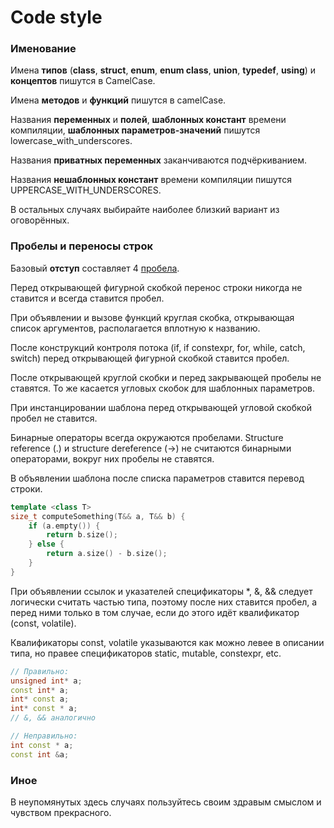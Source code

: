 # Code style

### Именование

Имена **типов** (**class**, **struct**, **enum**, **enum class**, **union**, **typedef**, **using**) и **концептов** пишутся в CamelCase.

Имена **методов** и **функций** пишутся в camelCase.

Названия **переменных** и **полей**, **шаблонных констант** времени компиляции, **шаблонных параметров-значений** пишутся lowercase_with_underscores.

Названия **приватных переменных** заканчиваются подчёркиванием.

Названия **нешаблонных констант** времени компиляции пишутся UPPERCASE_WITH_UNDERSCORES.

В остальных случаях выбирайте наиболее близкий вариант из оговорённых.

### Пробелы и переносы строк

Базовый **отступ** составляет 4 <u>пробела</u>.

Перед открывающей фигурной скобкой перенос строки никогда не ставится и всегда ставится пробел.

При объявлении и вызове функций круглая скобка, открывающая список аргументов, располагается вплотную к названию.

После конструкций контроля потока (if, if constexpr, for, while, catch, switch) перед открывающей фигурной скобкой ставится пробел.

После открывающей круглой скобки и перед закрывающей пробелы не ставятся. То же касается угловых скобок для шаблонных параметров.

При инстанцировании шаблона перед открывающей угловой скобкой пробел не ставится.

Бинарные операторы всегда окружаются пробелами. Structure reference (.) и structure dereference (->) не считаются бинарными операторами, вокруг них пробелы не ставятся.

В объявлении шаблона после списка параметров ставится перевод строки.

```c++
template <class T>
size_t computeSomething(T&& a, T&& b) {
    if (a.empty()) {
        return b.size();
    } else {
        return a.size() - b.size();
    }
}
```

При объявлении ссылок и указателей спецификаторы *, &, && следует логически считать частью типа, поэтому после них ставится пробел, а перед ними только в том случае, если до этого идёт квалификатор (const, volatile).

Квалификаторы const, volatile указываются как можно левее в описании типа, но правее спецификаторов static, mutable, constexpr, etc.

```c++
// Правильно:
unsigned int* a;
const int* a;
int* const a;
int* const * a;
// &, && аналогично

// Неправильно:
int const * a;
const int &a;
```

### Иное

В неупомянутых здесь случаях пользуйтесь своим здравым смыслом и чувством прекрасного.